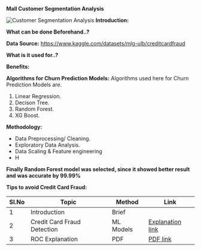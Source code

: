 **Mall Customer Segmentation Analysis**

![Customer Segmentation Analysis](https://github.com/V-Vibee/My-Projects-2.0/assets/91024678/4ea008c4-6679-4edd-8521-5583b27925e8)
**Introduction:** 

**What can be done Beforehand..?** 

   

**Data Source:** https://www.kaggle.com/datasets/mlg-ulb/creditcardfraud

**What is it used for..?**

**Benefits:**





**Algorithms for Churn Prediction Models:**
Algorithms used here for Churn Prediction Models are.
1. Linear Regression.
2. Decison Tree.
3. Random Forest.
4. XG Boost.
   
**Methodology:**
- Data Preprocessing/ Cleaning.
- Exploratory Data Analysis.
- Data Scaling & Feature engineering
- H


 


**Finally Random Forest model was selected, since it showed better result and was accurate by 99.99%**


**Tips to avoid Credit Card Fraud:**






| Sl.No| Topic| Method| Link|
|-|-|-|-|
|1| Introduction | Brief |[ ](-)
|2| Credit Card Fraud Detection| ML Models |[ Explanation link](https://github.com/V-Vibee/My-Projects-2.0/blob/main/4.%20Credit%20Card%20Fraud%20Detection/credit-card-fraud-detection-vipin.ipynb)
|3| ROC Explanation | PDF |[ PDF link](https://github.com/V-Vibee/My-Projects-2.0/blob/main/4.%20Credit%20Card%20Fraud%20Detection/ROC%20indepth.pdf)
